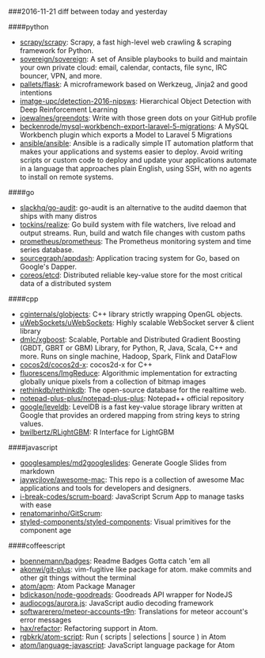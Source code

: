 ###2016-11-21
diff between today and yesterday

####python
* [scrapy/scrapy](https://github.com/scrapy/scrapy): Scrapy, a fast high-level web crawling & scraping framework for Python.
* [sovereign/sovereign](https://github.com/sovereign/sovereign): A set of Ansible playbooks to build and maintain your own private cloud: email, calendar, contacts, file sync, IRC bouncer, VPN, and more.
* [pallets/flask](https://github.com/pallets/flask): A microframework based on Werkzeug, Jinja2 and good intentions
* [imatge-upc/detection-2016-nipsws](https://github.com/imatge-upc/detection-2016-nipsws): Hierarchical Object Detection with Deep Reinforcement Learning
* [joewalnes/greendots](https://github.com/joewalnes/greendots): Write with those green dots on your GitHub profile
* [beckenrode/mysql-workbench-export-laravel-5-migrations](https://github.com/beckenrode/mysql-workbench-export-laravel-5-migrations): A MySQL Workbench plugin which exports a Model to Laravel 5 Migrations
* [ansible/ansible](https://github.com/ansible/ansible): Ansible is a radically simple IT automation platform that makes your applications and systems easier to deploy. Avoid writing scripts or custom code to deploy and update your applications automate in a language that approaches plain English, using SSH, with no agents to install on remote systems.

####go
* [slackhq/go-audit](https://github.com/slackhq/go-audit): go-audit is an alternative to the auditd daemon that ships with many distros
* [tockins/realize](https://github.com/tockins/realize): Go build system with file watchers, live reload and output streams. Run, build and watch file changes with custom paths
* [prometheus/prometheus](https://github.com/prometheus/prometheus): The Prometheus monitoring system and time series database.
* [sourcegraph/appdash](https://github.com/sourcegraph/appdash): Application tracing system for Go, based on Google's Dapper.
* [coreos/etcd](https://github.com/coreos/etcd): Distributed reliable key-value store for the most critical data of a distributed system

####cpp
* [cginternals/globjects](https://github.com/cginternals/globjects): C++ library strictly wrapping OpenGL objects.
* [uWebSockets/uWebSockets](https://github.com/uWebSockets/uWebSockets): Highly scalable WebSocket server & client library
* [dmlc/xgboost](https://github.com/dmlc/xgboost): Scalable, Portable and Distributed Gradient Boosting (GBDT, GBRT or GBM) Library, for Python, R, Java, Scala, C++ and more. Runs on single machine, Hadoop, Spark, Flink and DataFlow
* [cocos2d/cocos2d-x](https://github.com/cocos2d/cocos2d-x): cocos2d-x for C++
* [fluorescens/ImgReduce](https://github.com/fluorescens/ImgReduce): Algorithmic implementation for extracting globally unique pixels from a collection of bitmap images
* [rethinkdb/rethinkdb](https://github.com/rethinkdb/rethinkdb): The open-source database for the realtime web.
* [notepad-plus-plus/notepad-plus-plus](https://github.com/notepad-plus-plus/notepad-plus-plus): Notepad++ official repository
* [google/leveldb](https://github.com/google/leveldb): LevelDB is a fast key-value storage library written at Google that provides an ordered mapping from string keys to string values.
* [bwilbertz/RLightGBM](https://github.com/bwilbertz/RLightGBM): R Interface for LightGBM

####javascript
* [googlesamples/md2googleslides](https://github.com/googlesamples/md2googleslides): Generate Google Slides from markdown
* [jaywcjlove/awesome-mac](https://github.com/jaywcjlove/awesome-mac):  This repo is a collection of awesome Mac applications and tools for developers and designers.
* [i-break-codes/scrum-board](https://github.com/i-break-codes/scrum-board): JavaScript Scrum App to manage tasks with ease
* [renatomarinho/GitScrum](https://github.com/renatomarinho/GitScrum): 
* [styled-components/styled-components](https://github.com/styled-components/styled-components): Visual primitives for the component age 

####coffeescript
* [boennemann/badges](https://github.com/boennemann/badges):  Readme Badges  Gotta catch 'em all
* [akonwi/git-plus](https://github.com/akonwi/git-plus): vim-fugitive like package for atom. make commits and other git things without the terminal
* [atom/apm](https://github.com/atom/apm): Atom Package Manager
* [bdickason/node-goodreads](https://github.com/bdickason/node-goodreads): Goodreads API wrapper for NodeJS
* [audiocogs/aurora.js](https://github.com/audiocogs/aurora.js): JavaScript audio decoding framework
* [softwarerero/meteor-accounts-t9n](https://github.com/softwarerero/meteor-accounts-t9n): Translations for meteor account's error messages
* [hax/refactor](https://github.com/hax/refactor): Refactoring support in Atom.
* [rgbkrk/atom-script](https://github.com/rgbkrk/atom-script):  Run ( scripts | selections | source ) in Atom
* [atom/language-javascript](https://github.com/atom/language-javascript): JavaScript language package for Atom
